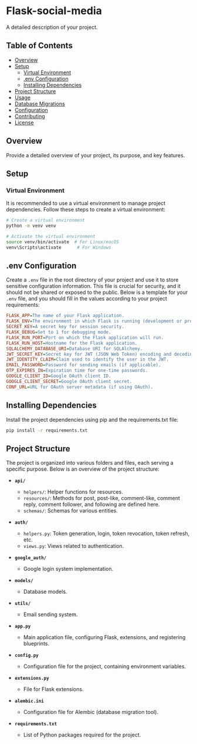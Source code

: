 # Flask-social-media

A detailed description of your project.

## Table of Contents

- [Overview](#overview)
- [Setup](#setup)
  - [Virtual Environment](#virtual-environment)
  - [.env Configuration](#env-configuration)
  - [Installing Dependencies](#installing-dependencies)
- [Project Structure](#project-structure)
- [Usage](#usage)
- [Database Migrations](#database-migrations)
- [Configuration](#configuration)
- [Contributing](#contributing)
- [License](#license)

## Overview

Provide a detailed overview of your project, its purpose, and key features.

## Setup

### Virtual Environment

It is recommended to use a virtual environment to manage project dependencies. Follow these steps to create a virtual environment:

```bash
# Create a virtual environment
python -m venv venv
```
```bash
# Activate the virtual environment
source venv/bin/activate  # For Linux/macOS
venv\Scripts\activate      # For Windows
```

## .env Configuration

Create a `.env` file in the root directory of your project and use it to store sensitive configuration information. This file is crucial for security, and it should not be shared or exposed to the public. Below is a template for your `.env` file, and you should fill in the values according to your project requirements:

```ini
FLASK_APP=The name of your Flask application.
FLASK_ENV=The environment in which Flask is running (development or production).
SECRET_KEY=A secret key for session security.
FLASK_DEBUG=Set to 1 for debugging mode.
FLASK_RUN_PORT=Port on which the Flask application will run.
FLASK_RUN_HOST=Hostname for the Flask application.
SQLALCHEMY_DATABASE_URI=Database URI for SQLAlchemy.
JWT_SECRET_KEY=Secret key for JWT (JSON Web Token) encoding and decoding.
JWT_IDENTITY_CLAIM=Claim used to identify the user in the JWT.
EMAIL_PASSWORD=Password for sending emails (if applicable).
OTP_EXPIRES_IN=Expiration time for one-time passwords.
GOOGLE_CLIENT_ID=Google OAuth client ID.
GOOGLE_CLIENT_SECRET=Google OAuth client secret.
CONF_URL=URL for OAuth server metadata (if using OAuth).
```

## Installing Dependencies

Install the project dependencies using pip and the requirements.txt file:

```bash
pip install -r requirements.txt
```

## Project Structure

The project is organized into various folders and files, each serving a specific purpose. Below is an overview of the project structure:

- **`api/`**
  - `helpers/`: Helper functions for resources.
  - `resources/`: Methods for post, post-like, comment-like, comment reply, comment follower, and following are defined here.
  - `schemas/`: Schemas for various entities.

- **`auth/`**
  - `helpers.py`: Token generation, login, token revocation, token refresh, etc.
  - `views.py`: Views related to authentication.

- **`google_auth/`**
  - Google login system implementation.

- **`models/`**
  - Database models.

- **`utils/`**
  - Email sending system.

- **`app.py`**
  - Main application file, configuring Flask, extensions, and registering blueprints.

- **`config.py`**
  - Configuration file for the project, containing environment variables.

- **`extensions.py`**
  - File for Flask extensions.

- **`alembic.ini`**
  - Configuration file for Alembic (database migration tool).

- **`requirements.txt`**
  - List of Python packages required for the project.

